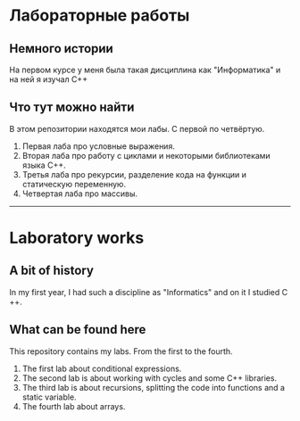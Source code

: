 # Лабораторные работы

## Немного истории

На первом курсе у меня была такая дисциплина как "Информатика" и на ней я изучал C++  

## Что тут можно найти

В этом репозитории находятся мои лабы. С первой по четвёртую.  

1. Первая лаба про условные выражения.
2. Вторая лаба про работу с циклами и некоторыми библиотеками языка C++.
3. Третья лаба про рекурсии, разделение кода на функции и статическую переменную.
4. Четвертая лаба про массивы.

------------------------------------------------------------------------------------

# Laboratory works

## A bit of history

In my first year, I had such a discipline as "Informatics" and on it I studied C ++.

## What can be found here

This repository contains my labs. From the first to the fourth.

1. The first lab about conditional expressions.
2. The second lab is about working with cycles and some C++ libraries.
3. The third lab is about recursions, splitting the code into functions and a static variable.
4. The fourth lab about arrays.


